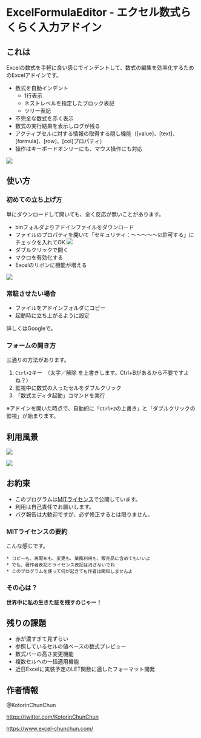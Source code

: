 # ExcelFormulaEditor - エクセル数式らくらく入力アドイン

## これは

Excelの数式を手軽に良い感じでインデントして、数式の編集を効率化するためのExcelアドインです。

* 数式を自動インデント
  * 1行表示
  * ネストレベルを指定したブロック表記
  * ツリー表記
* 不完全な数式を赤く表示
* 数式の実行結果を表示しログが残る
* アクティブセルに対する情報の取得する隠し機能（[value]、[text]、[formula]、[row]、[col]プロパティ）
* 操作はキーボードオンリーにも、マウス操作にも対応

![](https://www.dropbox.com/s/85zcc6qy31md56i/20200730_%E3%82%A8%E3%82%AF%E3%82%BB%E3%83%AB%E3%81%AE%E6%95%B0%E5%BC%8F%E5%85%A5%E5%8A%9B%E3%82%92%E6%A5%BD%E3%81%AB%E3%81%99%E3%82%8B%E3%82%A2%E3%83%89%E3%82%A4%E3%83%B3%E3%82%92%E4%BD%9C%E3%81%A3%E3%81%A6%E3%81%BF%E3%81%9F_01.png?raw=1)



## 使い方

### 初めての立ち上げ方

単にダウンロードして開いても、全く反応が無いことがあります。

* binフォルダよりアドインファイルをダウンロード
* ファイルのプロパティを開いて「セキュリティ：～～～～～☑許可する」にチェックを入れてOK
  ![](https://www.dropbox.com/s/kmr79wzlu9xzg4j/20200730_%E3%82%A8%E3%82%AF%E3%82%BB%E3%83%AB%E3%81%AE%E6%95%B0%E5%BC%8F%E5%85%A5%E5%8A%9B%E3%82%92%E6%A5%BD%E3%81%AB%E3%81%99%E3%82%8B%E3%82%A2%E3%83%89%E3%82%A4%E3%83%B3%E3%82%92%E4%BD%9C%E3%81%A3%E3%81%A6%E3%81%BF%E3%81%9F_02.png?raw=1)
* ダブルクリックで開く
* マクロを有効化する
* Excelのリボンに機能が増える

![](https://www.dropbox.com/s/lh20i9s3qfaejn7/20200730_%E3%82%A8%E3%82%AF%E3%82%BB%E3%83%AB%E3%81%AE%E6%95%B0%E5%BC%8F%E5%85%A5%E5%8A%9B%E3%82%92%E6%A5%BD%E3%81%AB%E3%81%99%E3%82%8B%E3%82%A2%E3%83%89%E3%82%A4%E3%83%B3%E3%82%92%E4%BD%9C%E3%81%A3%E3%81%A6%E3%81%BF%E3%81%9F_03.png?raw=1)




### 常駐させたい場合

* ファイルをアドインフォルダにコピー
* 起動時に立ち上がるように設定

詳しくはGoogleで。

### フォームの開き方

三通りの方法があります。

1. `Ctrl+2`キー　（太字／解除 を上書きします。Ctrl+Bがあるから不要ですよね？）
2. 監視中に数式の入ったセルをダブルクリック
3. 「数式エディタ起動」コマンドを実行

※アドインを開いた時点で、自動的に「`Ctrl+2`の上書き」と「ダブルクリックの監視」が始まります。

## 利用風景

![](https://www.dropbox.com/s/jnq6612el3y8tq1/20200730_%E3%82%A8%E3%82%AF%E3%82%BB%E3%83%AB%E3%81%AE%E6%95%B0%E5%BC%8F%E5%85%A5%E5%8A%9B%E3%82%92%E6%A5%BD%E3%81%AB%E3%81%99%E3%82%8B%E3%82%A2%E3%83%89%E3%82%A4%E3%83%B3%E3%82%92%E4%BD%9C%E3%81%A3%E3%81%A6%E3%81%BF%E3%81%9F_01.gif?raw=1)

![](https://www.dropbox.com/s/b0j90th4vurxiqh/20200730_%E3%82%A8%E3%82%AF%E3%82%BB%E3%83%AB%E3%81%AE%E6%95%B0%E5%BC%8F%E5%85%A5%E5%8A%9B%E3%82%92%E6%A5%BD%E3%81%AB%E3%81%99%E3%82%8B%E3%82%A2%E3%83%89%E3%82%A4%E3%83%B3%E3%82%92%E4%BD%9C%E3%81%A3%E3%81%A6%E3%81%BF%E3%81%9F_04.gif?raw=1)




## お約束

* このプログラムは[MITライセンス](https://ja.wikipedia.org/wiki/MIT_License)で公開しています。
* 利用は自己責任でお願いします。
* バグ報告は大歓迎ですが、必ず修正するとは限りません。

### MITライセンスの要約

こんな感じです。

```
* コピーも、再配布も、変更も、業務利用も、販売品に含めてもいいよ
* でも、著作者表記とライセンス表記は消さないでね
* このプログラムを使って何が起きても作者は関知しませんよ
```

### その心は？

**世界中に私の生きた証を残すのじゃー！**



## 残りの課題

* 赤が濃すぎて見ずらい
* 参照しているセルの値ベースの数式プレビュー
* 数式バーの高さ変更機能
* 複数セルへの一括適用機能
* 近日Excelに実装予定のLET関数に適したフォーマット開発




## 作者情報

@KotorinChunChun

https://twitter.com/KotorinChunChun

https://www.excel-chunchun.com/


